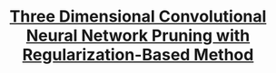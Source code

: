 ---
title: "[Three Dimensional Convolutional Neural Network Pruning with Regularization-Based Method](https://openreview.net/pdf?id=r1zb29kus7)"
collection: publications
excerpt: 'Yuxin Zhang, **Huan Wang**, Yang Luo, Roland Hu. In NeurIPS Workshop, 2018.'
---
